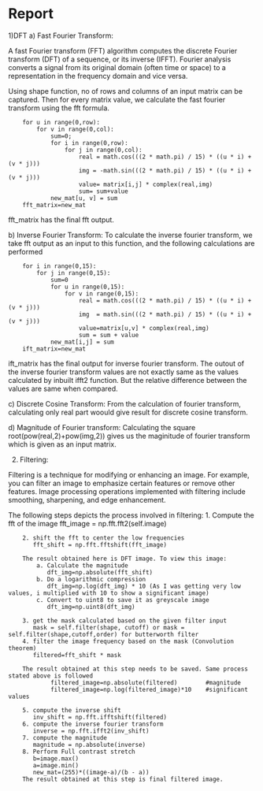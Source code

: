 # Report
1)DFT
a) Fast Fourier Transform:

A fast Fourier transform (FFT) algorithm computes the discrete Fourier transform (DFT) of a sequence, or its inverse (IFFT). 
Fourier analysis converts a signal from its original domain (often time or space) to a representation in the frequency domain and vice versa.

Using shape function, no of rows and columns of an input matrix can be captured. Then for every matrix value, we calculate the fast fourier transform using
the fft formula.
        
		for u in range(0,row):
            for v in range(0,col):
                sum=0;
                for i in range(0,row):
                    for j in range(0,col):
                        real = math.cos(((2 * math.pi) / 15) * ((u * i) + (v * j)))
                        img = -math.sin(((2 * math.pi) / 15) * ((u * i) + (v * j)))
                        value= matrix[i,j] * complex(real,img)
                        sum= sum+value
                new_mat[u, v] = sum
        fft_matrix=new_mat

fft_matrix has the final fft output.

b) Inverse Fourier Transform:
To calculate the inverse fourier transform, we take fft output as an input to this function, and the following calculations are performed

        for i in range(0,15):
            for j in range(0,15):
                sum=0
                for u in range(0,15):
                    for v in range(0,15):
                        real = math.cos(((2 * math.pi) / 15) * ((u * i) + (v * j)))
                        img  = math.sin(((2 * math.pi) / 15) * ((u * i) + (v * j)))
                        value=matrix[u,v] * complex(real,img)
                        sum = sum + value
                new_mat[i,j] = sum
        ift_matrix=new_mat

ift_matrix has the final output for inverse fourier transform.
The outout of the inverse fourier transform values are not exactly same as the values calculated by inbuilt ifft2 function. But the relative 
difference between the values are same when compared.

c) Discrete Cosine Transform:
From the calculation of fourier transform, calculating only real part woould give result for discrete cosine transform.

d) Magnitude of Fourier transform:
Calculating the square root(pow(real,2)+pow(img,2)) gives us the maginitude of fourier transform which is given as an input matrix.
        
2) Filtering:

Filtering is a technique for modifying or enhancing an image. For example, you can filter an image to emphasize certain features or remove other features. 
Image processing operations implemented with filtering include smoothing, sharpening, and edge enhancement.

The following steps depicts the process involved in filtering:
		1. Compute the fft of the image
		   fft_image = np.fft.fft2(self.image)
		
        2. shift the fft to center the low frequencies
		   fft_shift = np.fft.fftshift(fft_image)
		   
		The result obtained here is DFT image. To view this image:
			a. Calculate the magnitude
			   dft_img=np.absolute(fft_shift)
			b. Do a logarithmic compression
		       dft_img=np.log(dft_img) * 10 (As I was getting very low values, i multiplied with 10 to show a significant image)
			c. Convert to uint8 to save it as greyscale image
		       dft_img=np.uint8(dft_img)
		
        3. get the mask calculated based on the given filter input
		   mask = self.filter(shape, cutoff) or mask = self.filter(shape,cutoff,order) for butterworth filter
        4. filter the image frequency based on the mask (Convolution theorem)
		   filtered=fft_shift * mask
		   
		The result obtained at this step needs to be saved. Same process stated above is followed
				filtered_image=np.absolute(filtered) 		#magnitude
				filtered_image=np.log(filtered_image)*10  	#significant values
				
        5. compute the inverse shift
		   inv_shift = np.fft.ifftshift(filtered)
        6. compute the inverse fourier transform
		   inverse = np.fft.ifft2(inv_shift)
        7. compute the magnitude
		   magnitude = np.absolute(inverse)
		8. Perform Full contrast stretch
		   b=image.max()
           a=image.min()
		   new_mat=(255)*((image-a)/(b - a))
		The result obtained at this step is final filtered image.